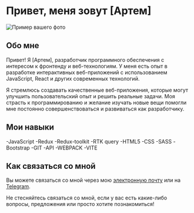 # Привет, меня зовут [Артем]

![Пример вашего фото](your-photo.jpg)

## Обо мне

Привет! Я [Артем],  разработчик программного обеспечения с интересом к фронтенду и веб-технологиям. У меня есть опыт в разработке интерактивных веб-приложений с использованием JavaScript, React и других современных технологий.

Я стремлюсь создавать качественные веб-приложения, которые могут улучшить пользовательский опыт и решить реальные задачи. Моя страсть к программированию и желание изучать новые вещи помогли мне постоянно совершенствоваться и развиваться как разработчику.

## Мои навыки


-JavaScript
-Redux
-Redux-toolkit
-RTK query
-HTML5
-CSS
-SASS
-Bootstrap
-GIT
-API
-WEBPACK
-VITE



## Как связаться со мной

Вы можете связаться со мной через мою [электронную почту](hanya66693@gmail.com) или на [Telegram](https://t.me/rfcgbb).

Не стесняйтесь связаться со мной, если у вас есть какие-либо вопросы, предложения или просто хотите познакомиться!

